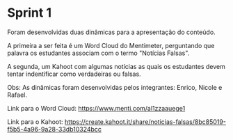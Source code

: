 # Sprint 1

Foram desenvolvidas duas dinâmicas para a apresentação do conteúdo.

A primeira a ser feita é um Word Cloud do Mentimeter, perguntando que palavra os estudantes associam com o termo "Notícias Falsas".

A segunda, um Kahoot com algumas notícias as quais os estudantes devem tentar indentificar como verdadeiras ou falsas.

Obs: As dinâmicas foram desenvolvidas pelos integrantes: Enrico, Nicole e Rafael.

Link para o Word Cloud: https://www.menti.com/al1zzaauege1

Link para o Kahoot: https://create.kahoot.it/share/noticias-falsas/8bc85019-f5b5-4a96-9a28-33db10324bcc
